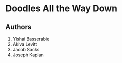 # Doodles All the Way Down

## Authors
1. Yishai Basserabie
2. Akiva Levitt
3. Jacob Sacks
4. Joseph Kaplan
